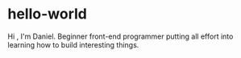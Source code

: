 # hello-world
Hi , I'm Daniel.
Beginner front-end programmer putting all effort into learning how to build interesting things.

